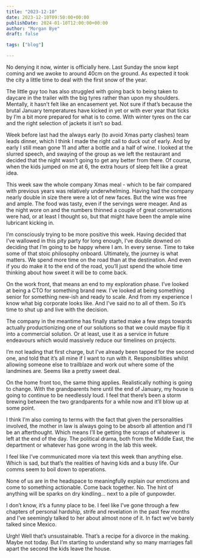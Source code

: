 ```yaml
---
title: "2023-12-10"
date: 2023-12-10T09:50:00+00:00
publishDate: 2024-01-10T12:00:00+00:00
author: "Morgan Bye"
draft: false

tags: ["blog"]

---
```


No denying it now, winter is officially here. Last Sunday the snow kept coming and we awoke to around 40cm on the ground. As expected it took the city a little time to deal with the first snow of the year.

The little guy too has also struggled with going back to being taken to daycare in the trailer with the big tyres rather than upon my shoulders. Mentally, it hasn’t felt like an encasement yet. Not sure if that’s because the brutal January temperatures have kicked in yet or with ever year that ticks by I’m a bit more prepared for what is to come. With winter tyres on the car and the right selection of jackets it isn’t *so* bad.

Week before last had the always early (to avoid Xmas party clashes) team leads dinner, which I think I made the right call to duck out of early. And by early I still mean gone 11 and after a bottle and a half of wine. I looked at the slurred speech, and swaying of the group as we left the restaurant and decided that the night wasn’t going to get any better from there. Of course, when the kids jumped on me at 6, the extra hours of sleep felt like a great idea.

This week saw the whole company Xmas meal - which to be fair compared with previous years was relatively underwhelming. Having had the company nearly double in size there were a lot of new faces. But the wine was free and ample. The food was tasty, even if the servings were meager. And as the night wore on and the numbers thinned a couple of great conversations were had, or at least I thought so, but that might have been the ample wine lubricant kicking in.

I’m consciously trying to be more positive this week. Having decided that I’ve wallowed in this pity party for long enough, I’ve double downed on deciding that I’m going to be happy where I am. In every sense. Time to take some of that stoic philosophy onboard. Ultimately, the journey is what matters. We spend more time on the road than at the destination. And even if you do make it to the end of the road, you’ll just spend the whole time thinking about how sweet it will be to come back.

On the work front, that means an end to my exploration phase. I’ve looked at being a CTO for something brand new. I’ve looked at being something senior for something new-ish and ready to scale. And from my experience I know what big corporate looks like. And I’ve said no to all of them. So it’s time to shut up and live with the decision.

The company in the meantime has finally started make a few steps towards actually productionizing one of our solutions so that we could maybe flip it into a commercial solution. Or at least, use it as a service in future endeavours which would massively reduce our timelines on projects.

I’m not leading that first charge, but I’ve already been tapped for the second one, and told that it’s all mine if I want to run with it. Responsibilities whilst allowing someone else to trailblaze and work out where some of the landmines are. Seems like a pretty sweet deal.

On the home front too, the same thing applies. Realistically nothing is going to change. With the grandparents here until the end of January, my house is going to continue to be needlessly loud. I feel that there’s been a storm brewing between the two grandparents for a while now and it’ll blow up at some point.

I think I’m also coming to terms with the fact that given the personalities involved, the mother in law is always going to be absorb all attention and I’ll be an afterthought. Which means I’ll be getting the scraps of whatever is left at the end of the day. The political drama, both from the Middle East, the department or whatever has gone wrong in the lab this week.

I feel like I’ve communicated more via text this week than anything else. Which is sad, but that’s the realities of having kids and a busy life. Our comms seem to boil down to operations.

None of us are in the headspace to meaningfully explain our emotions and come to something actionable. Come back together. No. The hint of anything will be sparks on dry kindling… next to a pile of gunpowder.

I don’t know, it’s a funny place to be. I feel like I’ve gone through a few chapters of personal hardship, strife and revelation in the past few months and I’ve seemingly talked to her about almost none of it. In fact we’ve barely talked since Mexico.

Urgh! Well that’s unsustainable. That’s a recipe for a divorce in the making. Maybe not today. But I’m starting to understand why so many marriages fall apart the second the kids leave the house. 
